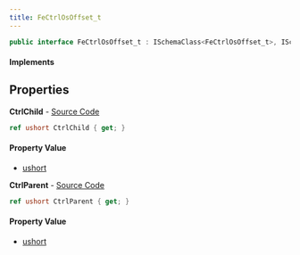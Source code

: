 ```yaml
---
title: FeCtrlOsOffset_t
---
```


```csharp
public interface FeCtrlOsOffset_t : ISchemaClass<FeCtrlOsOffset_t>, ISchemaField, ISchemaClass, INativeHandle
```

#### Implements

## Properties

**CtrlChild** - [Source Code](https://github.com/swiftly-solution/swiftlys2/blob/main/managed/src/SwiftlyS2.Generated/Schemas/Interfaces/FeCtrlOsOffset_t.cs#L18)

```csharp
ref ushort CtrlChild { get; }
```

#### Property Value

- [ushort](https://learn.microsoft.com/dotnet/api/system.uint16)

**CtrlParent** - [Source Code](https://github.com/swiftly-solution/swiftlys2/blob/main/managed/src/SwiftlyS2.Generated/Schemas/Interfaces/FeCtrlOsOffset_t.cs#L16)

```csharp
ref ushort CtrlParent { get; }
```

#### Property Value

- [ushort](https://learn.microsoft.com/dotnet/api/system.uint16)

